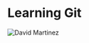 # Learning Git

![David Martinez](https://github.com/mrcs-abr/teste-repos/blob/master/card_martinez.jpg)

